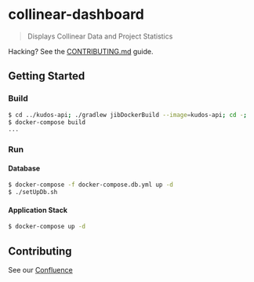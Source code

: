 # collinear-dashboard

> Displays Collinear Data and Project Statistics

Hacking? See the [CONTRIBUTING.md](/CONTRIBUTING.md) guide.

## Getting Started

### Build

```bash
$ cd ../kudos-api; ./gradlew jibDockerBuild --image=kudos-api; cd -;
$ docker-compose build
...
```

### Run

#### Database

```bash
$ docker-compose -f docker-compose.db.yml up -d 
$ ./setUpDb.sh
```

#### Application Stack

```bash
$ docker-compose up -d
```

## Contributing

See our [Confluence](https://collineargroup.atlassian.net/wiki/spaces/COL/pages/687538280/Dev+Ops)
